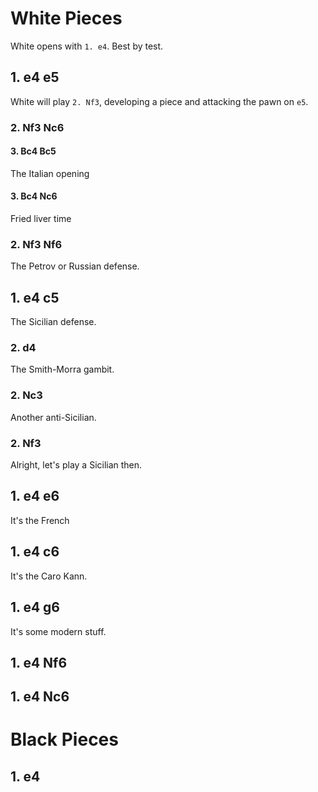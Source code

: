 # White Pieces

White opens with `1. e4`. Best by test.

## 1. e4 e5

White will play `2. Nf3`, developing a piece and attacking the pawn on `e5`.

### 2. Nf3 Nc6

#### 3. Bc4 Bc5

The Italian opening

#### 3. Bc4 Nc6

Fried liver time

### 2. Nf3 Nf6

The Petrov or Russian defense.

## 1. e4 c5

The Sicilian defense.

### 2. d4

The Smith-Morra gambit.

### 2. Nc3

Another anti-Sicilian.

### 2. Nf3

Alright, let's play a Sicilian then.

## 1. e4 e6

It's the French

## 1. e4 c6

It's the Caro Kann.

## 1. e4 g6

It's some modern stuff.

## 1. e4 Nf6

## 1. e4 Nc6

# Black Pieces

## 1. e4
